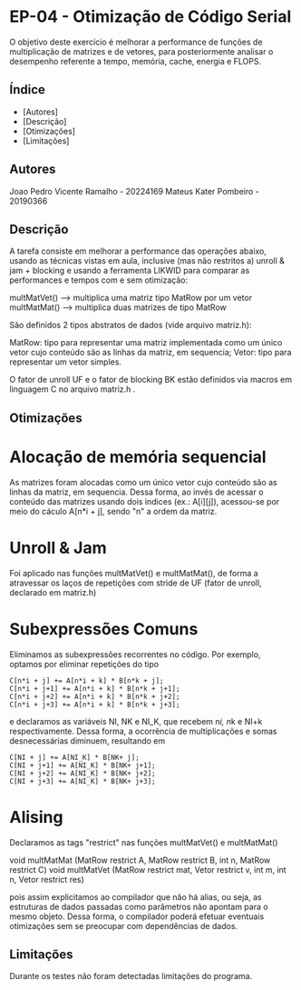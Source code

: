 # EP-04 - Otimização de Código Serial

O objetivo deste exercício é melhorar a performance de funções de multiplicação de matrizes e de vetores, para posteriormente analisar o desempenho referente a tempo, memória, cache, energia e FLOPS.

## Índice

- [Autores]
- [Descrição]
- [Otimizações]
- [Limitações]

## Autores

Joao Pedro Vicente Ramalho - 20224169
Mateus Kater Pombeiro - 20190366

## Descrição

A tarefa consiste em melhorar a performance das operações abaixo, usando as técnicas vistas em aula, inclusive (mas não restritos a) unroll & jam + blocking e usando a ferramenta LIKWID para comparar as performances e tempos com e sem otimização:

  multMatVet() --> multiplica uma matriz tipo MatRow por um vetor
  multMatMat() --> multiplica duas matrizes de tipo MatRow
  
São definidos 2 tipos abstratos de dados (vide arquivo matriz.h):

  MatRow: tipo para representar uma matriz implementada como um único vetor cujo conteúdo são as linhas da matriz, em sequencia;
  Vetor:   tipo para representar um vetor simples.
  
O fator de unroll UF e o fator de blocking BK estão definidos via macros em linguagem C no arquivo matriz.h .

## Otimizações

# Alocação de memória sequencial

As matrizes foram alocadas como um único vetor cujo conteúdo são as linhas da matriz, em sequencia. Dessa forma, ao invés de acessar o conteúdo das matrizes usando dois indices (ex.: A[i][j]),
acessou-se por meio do cáculo A[n*i + j], sendo "n" a ordem da matriz.


# Unroll & Jam

Foi aplicado nas funções multMatVet() e multMatMat(), de forma a atravessar os laços de repetições com stride de UF (fator de unroll, declarado em matriz.h)


# Subexpressões Comuns

Eliminamos as subexpressões recorrentes no código. Por exemplo, optamos por eliminar repetições do tipo

    C[n*i + j] += A[n*i + k] * B[n*k + j];
    C[n*i + j+1] += A[n*i + k] * B[n*k + j+1];
    C[n*i + j+2] += A[n*i + k] * B[n*k + j+2];
    C[n*i + j+3] += A[n*i + k] * B[n*k + j+3];

e declaramos as variáveis NI, NK e NI_K, que recebem n*i, n*k e NI+k respectivamente. Dessa forma, a ocorrência de multiplicações e somas desnecessárias diminuem, resultando em
              
    C[NI + j] += A[NI_K] * B[NK+ j];
    C[NI + j+1] += A[NI_K] * B[NK+ j+1];
    C[NI + j+2] += A[NI_K] * B[NK+ j+2];
    C[NI + j+3] += A[NI_K] * B[NK+ j+3];
    

# Alising

Declaramos as tags "restrict" nas funções multMatVet() e multMatMat()

  void multMatMat (MatRow restrict A, MatRow restrict B, int n, MatRow restrict C)
  void multMatVet (MatRow restrict mat, Vetor restrict v, int m, int n, Vetor restrict res)
  
pois assim explicitamos ao compilador que não há alias, ou seja, as estruturas de dados passadas como parâmetros não apontam para o mesmo objeto. Dessa forma, o compilador poderá 
efetuar eventuais otimizações sem se preocupar com dependências de dados.


## Limitações

Durante os testes não foram detectadas limitações do programa.
